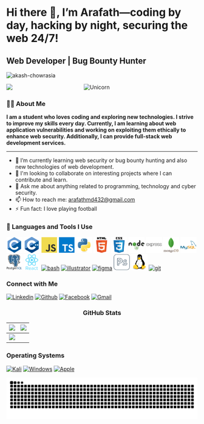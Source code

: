 <h1>Hi there 👋, I’m Arafath—coding by day, hacking by night, securing the web 24/7!</h1>
<h2>Web Developer | Bug Bounty Hunter</h2>
<p align="left"> <img src="https://komarev.com/ghpvc/?username=arafath432&amp;label=Profile%20views&amp;color=0e75b6&amp;style=flat" alt="akash-chowrasia"> </p>
<img align="right" width="300px" alt="Unicorn" src="https://media.giphy.com/media/3ohs4BSacFKI7A717y/giphy.gif">
<!--About me part-->
<p><img src="https://media.giphy.com/media/ObNTw8Uzwy6KQ/giphy.gif" width="30px">&nbsp;<h3 id="️-about-me">🙋‍♂️ About Me</h3></p>
<p><strong>I am a student who loves coding and exploring new technologies. I strive to improve my skills every day. Currently, I am learning about web application vulnerabilities and working on exploiting them ethically to enhance web security. Additionally, I can provide full-stack web development services.</strong></p>

---

- 🌱 I’m currently learning web security or bug bounty hunting and also new technologies of web
     development.
- 👯 I'm looking to collaborate on interesting projects where I can contribute and learn.
- 💬 Ask me about anything related to programming, technology and cyber security.
- 📫 How to reach me: [arafathmd432@gmail.com](mailto:arafathmd432@gmail.com)
- ⚡  Fun fact: I love playing football
<h3>🚀 Languages and Tools I Use</h3>
<!--Skills and tools-->
<p><a target="_blank" href="https://raw.githubusercontent.com/devicons/devicon/master/icons/c/c-original.svg" style="display: inline-block;"><img src="https://raw.githubusercontent.com/devicons/devicon/master/icons/c/c-original.svg" alt="c" width="42" height="42" /></a>
<a target="_blank" href="https://raw.githubusercontent.com/devicons/devicon/master/icons/cplusplus/cplusplus-original.svg" style="display: inline-block;"><img src="https://raw.githubusercontent.com/devicons/devicon/master/icons/cplusplus/cplusplus-original.svg" alt="cplusplus" width="42" height="42" /></a>
<a target="_blank" href="https://raw.githubusercontent.com/devicons/devicon/master/icons/javascript/javascript-original.svg" style="display: inline-block;"><img src="https://raw.githubusercontent.com/devicons/devicon/master/icons/javascript/javascript-original.svg" alt="javascript" width="42" height="42" /></a>
<a target="_blank" href="https://raw.githubusercontent.com/devicons/devicon/master/icons/typescript/typescript-original.svg" style="display: inline-block;"><img src="https://raw.githubusercontent.com/devicons/devicon/master/icons/typescript/typescript-original.svg" alt="typescript" width="42" height="42" /></a>
<a target="_blank" href="https://raw.githubusercontent.com/devicons/devicon/master/icons/python/python-original.svg" style="display: inline-block;"><img src="https://raw.githubusercontent.com/devicons/devicon/master/icons/python/python-original.svg" alt="python" width="42" height="42" /></a>
<a target="_blank" href="https://raw.githubusercontent.com/devicons/devicon/master/icons/html5/html5-original-wordmark.svg" style="display: inline-block;"><img src="https://raw.githubusercontent.com/devicons/devicon/master/icons/html5/html5-original-wordmark.svg" alt="html5" width="42" height="42" /></a>
<a target="_blank" href="https://raw.githubusercontent.com/devicons/devicon/master/icons/css3/css3-original-wordmark.svg" style="display: inline-block;"><img src="https://raw.githubusercontent.com/devicons/devicon/master/icons/css3/css3-original-wordmark.svg" alt="css3" width="42" height="42" /></a>
<a target="_blank" href="https://raw.githubusercontent.com/devicons/devicon/master/icons/nodejs/nodejs-original-wordmark.svg" style="display: inline-block;"><img src="https://raw.githubusercontent.com/devicons/devicon/master/icons/nodejs/nodejs-original-wordmark.svg" alt="nodejs" width="42" height="42" /></a>
<a target="_blank" href="https://raw.githubusercontent.com/devicons/devicon/master/icons/express/express-original-wordmark.svg" style="display: inline-block;"><img src="https://raw.githubusercontent.com/devicons/devicon/master/icons/express/express-original-wordmark.svg" alt="express" width="42" height="42" /></a>
<a target="_blank" href="https://raw.githubusercontent.com/devicons/devicon/master/icons/mongodb/mongodb-original-wordmark.svg" style="display: inline-block;"><img src="https://raw.githubusercontent.com/devicons/devicon/master/icons/mongodb/mongodb-original-wordmark.svg" alt="mongodb" width="42" height="42" /></a>
<a target="_blank" href="https://raw.githubusercontent.com/devicons/devicon/master/icons/mysql/mysql-original-wordmark.svg" style="display: inline-block;"><img src="https://raw.githubusercontent.com/devicons/devicon/master/icons/mysql/mysql-original-wordmark.svg" alt="mysql" width="42" height="42" /></a>
<a target="_blank" href="https://raw.githubusercontent.com/devicons/devicon/master/icons/postgresql/postgresql-original-wordmark.svg" style="display: inline-block;"><img src="https://raw.githubusercontent.com/devicons/devicon/master/icons/postgresql/postgresql-original-wordmark.svg" alt="postgresql" width="42" height="42" /></a>
<a target="_blank" href="https://raw.githubusercontent.com/devicons/devicon/master/icons/react/react-original-wordmark.svg" style="display: inline-block;"><img src="https://raw.githubusercontent.com/devicons/devicon/master/icons/react/react-original-wordmark.svg" alt="react" width="42" height="42" /></a>
<a target="_blank" href="https://www.vectorlogo.zone/logos/gnu_bash/gnu_bash-icon.svg" style="display: inline-block;"><img src="https://www.vectorlogo.zone/logos/gnu_bash/gnu_bash-icon.svg" alt="bash" width="42" height="42" /></a>
<a target="_blank" href="https://www.vectorlogo.zone/logos/adobe_illustrator/adobe_illustrator-icon.svg" style="display: inline-block;"><img src="https://www.vectorlogo.zone/logos/adobe_illustrator/adobe_illustrator-icon.svg" alt="illustrator" width="42" height="42" /></a>
<a target="_blank" href="https://www.vectorlogo.zone/logos/figma/figma-icon.svg" style="display: inline-block;"><img src="https://www.vectorlogo.zone/logos/figma/figma-icon.svg" alt="figma" width="42" height="42" /></a>
<a target="_blank" href="https://raw.githubusercontent.com/devicons/devicon/master/icons/photoshop/photoshop-line.svg" style="display: inline-block;"><img src="https://raw.githubusercontent.com/devicons/devicon/master/icons/photoshop/photoshop-line.svg" alt="photoshop" width="42" height="42" /></a>
<a target="_blank" href="https://raw.githubusercontent.com/devicons/devicon/master/icons/linux/linux-original.svg" style="display: inline-block;"><img src="https://raw.githubusercontent.com/devicons/devicon/master/icons/linux/linux-original.svg" alt="linux" width="42" height="42" /></a>
<a target="_blank" href="https://www.vectorlogo.zone/logos/git-scm/git-scm-icon.svg" style="display: inline-block;"><img src="https://www.vectorlogo.zone/logos/git-scm/git-scm-icon.svg" alt="git" width="42" height="42" /></a></p>
<!--Social links-->
<h3 id="connect-with-me">Connect with Me</h3>
<p>
  <a href="https://www.linkedin.com/in/arafath-sarker/"><img alt="Linkedin" title="Arafath Sarker Linkedin" src="https://img.shields.io/badge/LinkedIn-0077B5?style=for-the-badge&amp;logo=linkedin&amp;logoColor=white"></a>
  <a href="https://github.com/arafath432/"><img alt="Github" title="Arafath Sarker Github" src="https://img.shields.io/badge/GitHub-100000?style=for-the-badge&amp;logo=github&amp;logoColor=white"></a>
  <a href="https://www.facebook.com/arafathmd432"><img alt="Facebook" title="Arafath Sarker FB" src="https://img.shields.io/badge/Facebook-1877F2?style=for-the-badge&amp;logo=facebook&amp;logoColor=white"></a>
  <a href="mailto:arafathmd432@gmail.com"><img alt="Gmail" title="Arafath Sarker Gmail" src="https://img.shields.io/badge/Gmail-D14836?style=for-the-badge&amp;logo=gmail&amp;logoColor=white"></a>
 </p>

<!--Git hub stats-->
 <h3 align="center">
 <b>GitHub Stats</b></h3>
 <!--Git hub api-->
<table><thead><tr><th><img src="https://github-readme-stats.vercel.app/api?username=arafath432&amp;&amp;show_icons=true&amp;count_private=true&amp;theme=github_dark"></th>
<th><img src="https://github-readme-streak-stats.herokuapp.com/?user=arafath432&amp;theme=blueberry_duo"></th>
</tr></thead><tbody><tr><td><img src="https://github-readme-stats.vercel.app/api/top-langs/?username=arafath432&amp;layout=compact&amp;theme=github_dark"></td><td></td></tr></tbody></table>

<!--Operating systems-->
<h3 id="operating-systems">Operating Systems</h3>
<p>
	<a href="#"><img alt="Kali" src="https://img.shields.io/badge/Kali_Linux-557C94?logo=kali-linux&amp;logoColor=white"></a>
	<a href="#"><img alt="Windows" src="https://img.shields.io/badge/Windows-0078D6?logo=windows&amp;logoColor=white"></a>
	<a href="#"><img alt="Apple" src="https://img.shields.io/badge/mac%20os-000000?logo=apple&amp;logoColor=white"></a>
</p>


<!-- ![snake gif](https://github.com/arafath432/arafath432/blob/snake/github-snake-dark.svg) -->
<picture>
  <source media="(prefers-color-scheme: dark)" srcset="https://raw.githubusercontent.com/arafath432/arafath432/toufik/github-snake-dark.svg" />
  <source media="(prefers-color-scheme: light)" srcset="https://raw.githubusercontent.com/arafath432/arafath432/toufik/github-snake.svg" />
  <img alt="github-snake" src="https://raw.githubusercontent.com/arafath432/arafath432/toufik/github-snake.svg" />
</picture>
